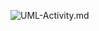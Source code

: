 ![UML-Activity.md](http://www.plantuml.com/plantuml/proxy?cache=no&src=https://raw.githubusercontent.com/oleksandrblazhko/ai-215-horchynskyi/Laboratory-work-7/2-SoftwareDesign/2.7-PlantUML/UML-Activity.puml)
